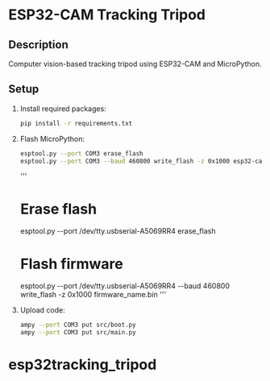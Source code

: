 # ESP32-CAM Tracking Tripod

## Description
Computer vision-based tracking tripod using ESP32-CAM and MicroPython.

## Setup
1. Install required packages:
   ```bash
   pip install -r requirements.txt
   ```

2. Flash MicroPython:
   ```bash
   esptool.py --port COM3 erase_flash
   esptool.py --port COM3 --baud 460800 write_flash -z 0x1000 esp32-cam-micropython.bin
   ```

   '''
   # Erase flash
   esptool.py --port /dev/tty.usbserial-A5069RR4 erase_flash

    # Flash firmware
    esptool.py --port /dev/tty.usbserial-A5069RR4 --baud 460800 write_flash -z 0x1000 firmware_name.bin
'''


3. Upload code:
   ```bash
   ampy --port COM3 put src/boot.py
   ampy --port COM3 put src/main.py
   ```

# esp32tracking_tripod
